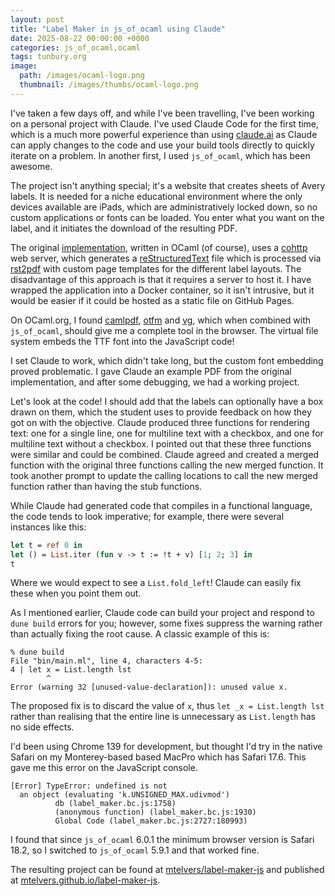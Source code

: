 ```yaml
---
layout: post
title: "Label Maker in js_of_ocaml using Claude"
date: 2025-08-22 00:00:00 +0000
categories: js_of_ocaml,ocaml
tags: tunbury.org
image:
  path: /images/ocaml-logo.png
  thumbnail: /images/thumbs/ocaml-logo.png
---
```


I've taken a few days off, and while I've been travelling, I've been working on a personal project with Claude. I've used Claude Code for the first time, which is a much more powerful experience than using [claude.ai](https://claude.ai) as Claude can apply changes to the code and use your build tools directly to quickly iterate on a problem. In another first, I used `js_of_ocaml`, which has been awesome.

The project isn't anything special; it's a website that creates sheets of Avery labels. It is needed for a niche educational environment where the only devices available are iPads, which are administratively locked down, so no custom applications or fonts can be loaded. You enter what you want on the label, and it initiates the download of the resulting PDF.

The original [implementation](https://label.tunbury.org), written in OCaml (of course), uses a [cohttp](https://ocaml.org/p/cohttp/latest) web server, which generates a [reStructuredText](https://en.wikipedia.org/wiki/ReStructuredText) file which is processed via [rst2pdf](https://rst2pdf.org) with custom page templates for the different label layouts. The disadvantage of this approach is that it requires a server to host it. I have wrapped the application into a Docker container, so it isn't intrusive, but it would be easier if it could be hosted as a static file on GitHub Pages.

On OCaml.org, I found [camlpdf](https://ocaml.org/p/camlpdf/latest), [otfm](https://ocaml.org/p/otfm/latest) and [vg](https://ocaml.org/p/vg/latest), which when combined with `js_of_ocaml`, should give me a complete tool in the browser. The virtual file system embeds the TTF font into the JavaScript code!

I set Claude to work, which didn't take long, but the custom font embedding proved problematic. I gave Claude an example PDF from the original implementation, and after some debugging, we had a working project.

Let's look at the code! I should add that the labels can optionally have a box drawn on them, which the student uses to provide feedback on how they got on with the objective. Claude produced three functions for rendering text: one for a single line, one for multiline text with a checkbox, and one for multiline text without a checkbox. I pointed out that these three functions were similar and could be combined. Claude agreed and created a merged function with the original three functions calling the new merged function. It took another prompt to update the calling locations to call the new merged function rather than having the stub functions.

While Claude had generated code that compiles in a functional language, the code tends to look imperative; for example, there were several instances like this:

```ocaml
let t = ref 0 in
let () = List.iter (fun v -> t := !t + v) [1; 2; 3] in
t
```

Where we would expect to see a `List.fold_left`! Claude can easily fix these when you point them out.

As I mentioned earlier, Claude code can build your project and respond to `dune build` errors for you; however, some fixes suppress the warning rather than actually fixing the root cause. A classic example of this is:

```
% dune build
File "bin/main.ml", line 4, characters 4-5:
4 | let x = List.length lst
        ^
Error (warning 32 [unused-value-declaration]): unused value x.
```

The proposed fix is to discard the value of `x`, thus `let _x = List.length lst` rather than realising that the entire line is unnecessary as `List.length` has no side effects.

I'd been using Chrome 139 for development, but thought I'd try in the native Safari on my Monterey-based based MacPro which has Safari 17.6. This gave me this error on the JavaScript console.

```
[Error] TypeError: undefined is not 
  an object (evaluating 'k.UNSIGNED_MAX.udivmod')
          db (label_maker.bc.js:1758)
          (anonymous function) (label_maker.bc.js:1930)
          Global Code (label_maker.bc.js:2727:180993)
```

I found that since `js_of_ocaml` 6.0.1 the minimum browser version is Safari 18.2, so I switched to `js_of_ocaml` 5.9.1 and that worked fine.

The resulting project can be found at [mtelvers/label-maker-js](https://github.com/mtelvers/label-maker-js) and published at [mtelvers.github.io/label-maker-js](https://mtelvers.github.io/label-maker-js/).
